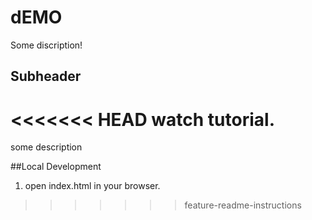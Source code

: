# dEMO 

Some discription!

## Subheader

<<<<<<< HEAD
watch tutorial.
=======
some description 

##Local Development

1. open index.html in your browser.
>>>>>>> feature-readme-instructions
